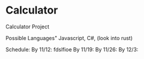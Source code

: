 # Calculator
Calculator Project

Possible Languages"
Javascript, C#, (look into rust)

Schedule:
	By 11/12:  fdslfioe
	By 11/19:
	By 11/26:
	By 12/3:
